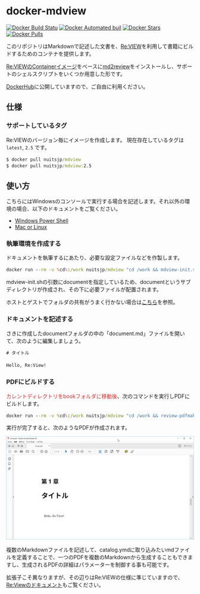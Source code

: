 # docker-mdview

[![Docker Build Statu](https://img.shields.io/docker/build/nuitsjp/mdview.svg)](https://hub.docker.com/r/nuitsjp/mdview/)
[![Docker Automated buil](https://img.shields.io/docker/automated/nuitsjp/mdview.svg)](https://hub.docker.com/r/nuitsjp/mdview/)
[![Docker Stars](https://img.shields.io/docker/stars/nuitsjp/mdview.svg)](https://hub.docker.com/r/nuitsjp/mdview/)
[![Docker Pulls](https://img.shields.io/docker/pulls/nuitsjp/mdview.svg)](https://hub.docker.com/r/nuitsjp/mdview/)

このリポジトリはMarkdownで記述した文書を、[Re:VIEW](https://github.com/kmuto/review/)を利用して書籍にビルドするためのコンテナを提供します。

[Re:VIEWのContainerイメージ](https://github.com/vvakame/docker-review)をベースに[md2review](https://github.com/takahashim/md2review)をインストールし、サポートのシェルスクリプトをいくつか用意した形です。

[DockerHub](https://hub.docker.com/r/nuitsjp/mdview/)に公開していますので、ご自由に利用ください。

## 仕様

### サポートしているタグ

Re:VIEWのバージョン毎にイメージを作成します。
現在存在しているタグは `latest`, `2.5` です。

```cmd
$ docker pull nuitsjp/mdview
$ docker pull nuitsjp/mdview:2.5
```

## 使い方

こちらにはWindowsのコンソールで実行する場合を記述します。それ以外の環境の場合、以下のドキュメントをご覧ください。

* [Windows Power Shell](doc/windows-powershell.md)
* [Mac or Linux](doc/mac-linux.md)

### 執筆環境を作成する

ドキュメントを執筆するにあたり、必要な設定ファイルなどを作製します。

```cmd
docker run --rm -v %cd%:/work nuitsjp/mdview "cd /work && mdview-init.sh document"
```

mdview-init.shの引数にdocumentを指定しているため、documentというサブディレクトリが作成され、その下に必要ファイルが配置されます。

ホストとゲストでフォルダの共有がうまく行かない場合は[こちら](http://www.nuits.jp/entry/docker-for-windows-share-drives)を参照。

### ドキュメントを記述する  

さきに作成したdocumentフォルダの中の「document.md」ファイルを開いて、次のように編集しましょう。

```txt
# タイトル

Hello, Re:View!
```



### PDFにビルドする

<span style="color: #d32f2f">カレントディレクトリをbookフォルダに移動後</span>、次のコマンドを実行しPDFにビルドします。

```cmd
docker run --rm -v %cd%:/work nuitsjp/mdview "cd /work && review-pdfmaker.sh config.yml"
```

実行が完了すると、次のようなPDFが作成されます。

![](doc/image/pdf.png)

複数のMarkdownファイルを記述して、catalog.ymdに取り込みたいmdファイルを定義することで、一つのPDFを複数のMarkdownから生成することもできますし、生成されるPDFの詳細はパラメーターを制御する事も可能です。

拡張子こそ異なりますが、その辺りはRe:VIEWの仕様に準じていますので、[Re:Viewのドキュメント](https://github.com/kmuto/review/wiki)もご覧ください。

